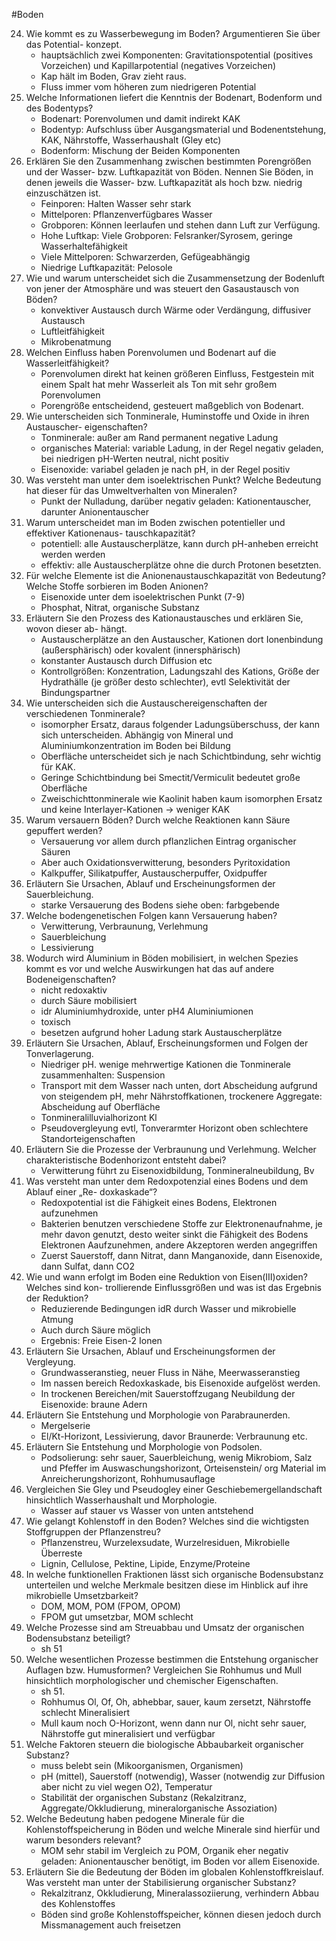 #Boden 

24. Wie kommt es zu Wasserbewegung im Boden? Argumentieren Sie über das Potential-
konzept.
	- hauptsächlich zwei Komponenten: Gravitationspotential (positives Vorzeichen) und Kapillarpotential (negatives Vorzeichen)
	- Kap hält im Boden, Grav zieht raus. 
	- Fluss immer vom höheren zum niedrigeren Potential
25. Welche Informationen liefert die Kenntnis der Bodenart, Bodenform und des Bodentyps?
	- Bodenart: Porenvolumen und damit indirekt KAK
	- Bodentyp: Aufschluss über Ausgangsmaterial und Bodenentstehung, KAK, Nährstoffe, Wasserhaushalt (Gley etc)
	- Bodenform: Mischung der Beiden Komponenten
26. Erklären Sie den Zusammenhang zwischen bestimmten Porengrößen und der Wasser-
bzw. Luftkapazität von Böden. Nennen Sie Böden, in denen jeweils die Wasser- bzw.
Luftkapazität als hoch bzw. niedrig einzuschätzen ist.
	- Feinporen: Halten Wasser sehr stark
	- Mittelporen: Pflanzenverfügbares Wasser
	- Grobporen: Können leerlaufen und stehen dann Luft zur Verfügung.
	- Hohe Luftkap: Viele Grobporen: Felsranker/Syrosem, geringe Wasserhaltefähigkeit
	- Viele Mittelporen: Schwarzerden, Gefügeabhängig
	- Niedrige Luftkapazität: Pelosole
27. Wie und warum unterscheidet sich die Zusammensetzung der Bodenluft von jener der
Atmosphäre und was steuert den Gasaustausch von Böden?
	- konvektiver Austausch durch Wärme oder Verdängung, diffusiver Austausch 
	- Luftleitfähigkeit
	- Mikrobenatmung
28. Welchen Einfluss haben Porenvolumen und Bodenart auf die Wasserleitfähigkeit?
	- Porenvolumen direkt hat keinen größeren Einfluss, Festgestein mit einem Spalt hat mehr Wasserleit als Ton mit sehr großem Porenvolumen
	- Porengröße entscheidend, gesteuert maßgeblich von Bodenart.
29. Wie unterscheiden sich Tonminerale, Huminstoffe und Oxide in ihren Austauscher-
eigenschaften?
	- Tonminerale: außer am Rand permanent negative Ladung
	- organisches Material: variable Ladung, in der Regel negativ geladen, bei niedrigen pH-Werten neutral, nicht positiv
	- Eisenoxide: variabel geladen je nach pH, in der Regel positiv
30. Was versteht man unter dem isoelektrischen Punkt? Welche Bedeutung hat dieser für
das Umweltverhalten von Mineralen?
	- Punkt der Nulladung, darüber negativ geladen: Kationentauscher, darunter Anionentauscher
31. Warum unterscheidet man im Boden zwischen potentieller und effektiver Kationenaus-
tauschkapazität?
	- potentiell: alle Austauscherplätze, kann durch pH-anheben erreicht werden werden
	- effektiv: alle Austauscherplätze ohne die durch Protonen besetzten.
32. Für welche Elemente ist die Anionenaustauschkapazität von Bedeutung? Welche Stoffe
sorbieren im Boden Anionen?
	- Eisenoxide unter dem isoelektrischen Punkt (7-9)
	- Phosphat, Nitrat, organische Substanz
33. Erläutern Sie den Prozess des Kationaustausches und erklären Sie, wovon dieser ab-
hängt.
	- Austauscherplätze an den Austauscher, Kationen dort Ionenbindung (außersphärisch) oder kovalent (innersphärisch)
	- konstanter Austausch durch Diffusion etc
	- Kontrollgrößen: Konzentration, Ladungszahl des Kations, Größe der Hydrathälle (je größer desto schlechter), evtl Selektivität der Bindungspartner
34. Wie unterscheiden sich die Austauschereigenschaften der verschiedenen Tonminerale?
	- isomorpher Ersatz, daraus folgender Ladungsüberschuss, der kann sich unterscheiden. Abhängig von Mineral und Aluminiumkonzentration im Boden bei Bildung
	- Oberfläche unterscheidet sich je nach Schichtbindung, sehr wichtig für KAK.
	- Geringe Schichtbindung bei Smectit/Vermiculit bedeutet große Oberfläche
	- Zweischichttonminerale wie Kaolinit haben kaum isomorphen Ersatz und keine Interlayer-Kationen -> weniger KAK
35. Warum versauern Böden? Durch welche Reaktionen kann Säure gepuffert werden?
	- Versauerung vor allem durch pflanzlichen Eintrag organischer Säuren
	- Aber auch Oxidationsverwitterung, besonders Pyritoxidation
	- Kalkpuffer, Silikatpuffer, Austauscherpuffer, Oxidpuffer
36. Erläutern Sie Ursachen, Ablauf und Erscheinungsformen der Sauerbleichung.
	- starke Versauerung des Bodens siehe oben: farbgebende 
37. Welche bodengenetischen Folgen kann Versauerung haben?
	- Verwitterung, Verbraunung, Verlehmung
	- Sauerbleichung
	- Lessivierung
38. Wodurch wird Aluminium in Böden mobilisiert, in welchen Spezies kommt es vor und
welche Auswirkungen hat das auf andere Bodeneigenschaften?
	- nicht redoxaktiv
	- durch Säure mobilisiert
	- idr Aluminiumhydroxide, unter pH4 Aluminiumionen
	- toxisch
	- besetzen aufgrund hoher Ladung stark Austauscherplätze
39. Erläutern Sie Ursachen, Ablauf, Erscheinungsformen und Folgen der Tonverlagerung.
	- Niedriger pH. wenige mehrwertige Kationen die Tonminerale zusammenhalten: Suspension
	- Transport mit dem Wasser nach unten, dort Abscheidung aufgrund von steigendem pH, mehr Nährstoffkationen, trockenere Aggregate: Abscheidung auf Oberfläche
	- Tonmineralilluvialhorizont Kl
	- Pseudovergleyung evtl, Tonverarmter Horizont oben schlechtere Standorteigenschaften 
40. Erläutern Sie die Prozesse der Verbraunung und Verlehmung. Welcher charakteristische
Bodenhorizont entsteht dabei?
	- Verwitterung führt zu Eisenoxidbildung, Tonmineralneubildung, Bv
41. Was versteht man unter dem Redoxpotenzial eines Bodens und dem Ablauf einer „Re-
doxkaskade“?
	- Redoxpotential ist die Fähigkeit eines Bodens, Elektronen aufzunehmen
	- Bakterien benutzen verschiedene Stoffe zur Elektronenaufnahme, je mehr davon genutzt, desto weiter sinkt die Fähigkeit des Bodens Elektronen Aaufzunehmen, andere Akzeptoren werden angegriffen
	- Zuerst Sauerstoff, dann Nitrat, dann Manganoxide, dann Eisenoxide, dann Sulfat, dann CO2
42. Wie und wann erfolgt im Boden eine Reduktion von Eisen(III)oxiden? Welches sind kon-
trollierende Einflussgrößen und was ist das Ergebnis der Reduktion?
	- Reduzierende Bedingungen idR durch Wasser und mikrobielle Atmung
	- Auch durch Säure möglich
	- Ergebnis: Freie Eisen-2 Ionen 
43. Erläutern Sie Ursachen, Ablauf und Erscheinungsformen der Vergleyung.
	- Grundwasseranstieg, neuer Fluss in Nähe, Meerwasseranstieg
	- Im nassen bereich Redoxkaskade, bis Eisenoxide aufgelöst werden.
	- In trockenen Bereichen/mit Sauerstoffzugang Neubildung der Eisenoxide: braune Adern
44. Erläutern Sie Entstehung und Morphologie von Parabraunerden.
	- Mergelserie
	- El/Kt-Horizont, Lessivierung, davor Braunerde: Verbraunung etc.
45. Erläutern Sie Entstehung und Morphologie von Podsolen.
	- Podsolierung: sehr sauer, Sauerbleichung, wenig Mikrobiom, Salz und Pfeffer im Auswaschungshorizont, Orteisenstein/ org Material im Anreicherungshorizont, Rohhumusauflage
46. Vergleichen Sie Gley und Pseudogley einer Geschiebemergellandschaft hinsichtlich
Wasserhaushalt und Morphologie.
	- Wasser auf stauer vs Wasser von unten antstehend
47. Wie gelangt Kohlenstoff in den Boden? Welches sind die wichtigsten Stoffgruppen der
Pflanzenstreu?
	- Pflanzenstreu, Wurzelexsudate, Wurzelresiduen, Mikrobielle Überreste 
	- Lignin, Cellulose, Pektine, Lipide, Enzyme/Proteine
48. In welche funktionellen Fraktionen lässt sich organische Bodensubstanz unterteilen und
welche Merkmale besitzen diese im Hinblick auf ihre mikrobielle Umsetzbarkeit?
	- DOM, MOM, POM (FPOM, OPOM)
	- FPOM gut umsetzbar, MOM schlecht
49. Welche Prozesse sind am Streuabbau und Umsatz der organischen Bodensubstanz
beteiligt?
	- sh 51
50. Welche wesentlichen Prozesse bestimmen die Entstehung organischer Auflagen bzw.
Humusformen? Vergleichen Sie Rohhumus und Mull hinsichtlich morphologischer und
chemischer Eigenschaften.
	- sh 51.
	- Rohhumus Ol, Of, Oh, abhebbar, sauer, kaum zersetzt, Nährstoffe schlecht Mineralisiert
	- Mull kaum noch O-Horizont, wenn dann nur Ol, nicht sehr sauer, Nährstoffe gut mineralisiert und verfügbar
51. Welche Faktoren steuern die biologische Abbaubarkeit organischer Substanz?
	- muss belebt sein (Mikoorganismen, Organismen)
	- pH (mittel), Sauerstoff (notwendig), Wasser (notwendig zur Diffusion aber nicht zu viel wegen O2), Temperatur 
	- Stabilität der organischen Substanz (Rekalzitranz, Aggregate/Okkludierung, mineralorganische Assoziation)
52. Welche Bedeutung haben pedogene Minerale für die Kohlenstoffspeicherung in Böden
und welche Minerale sind hierfür und warum besonders relevant?
	- MOM sehr stabil im Vergleich zu POM, Organik eher negativ geladen: Anionentauscher benötigt, im Boden vor allem Eisenoxide.
53. Erläutern Sie die Bedeutung der Böden im globalen Kohlenstoffkreislauf. Was versteht
man unter der Stabilisierung organischer Substanz?
	- Rekalzitranz, Okkludierung, Mineralassoziierung, verhindern Abbau des Kohlenstoffes
	- Böden sind große Kohlenstoffspeicher, können diesen jedoch durch Missmanagement auch freisetzen